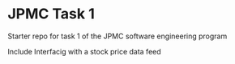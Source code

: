 # JPMC Task 1
Starter repo for task 1 of the JPMC software engineering program

Include Interfacig with a stock price data feed 
